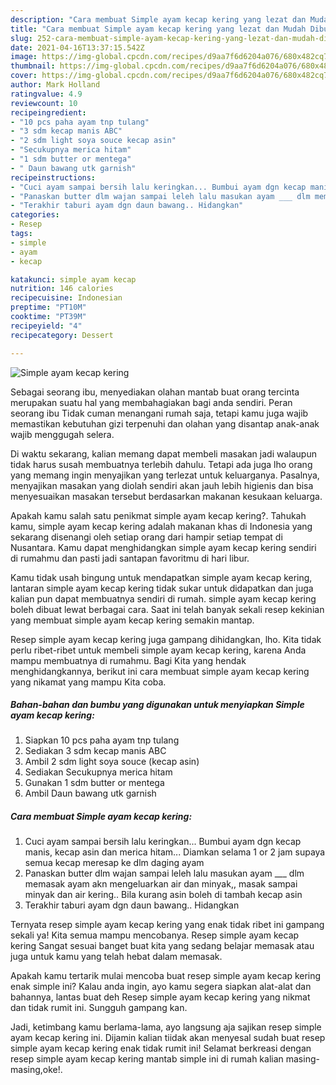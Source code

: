 ```yaml
---
description: "Cara membuat Simple ayam kecap kering yang lezat dan Mudah Dibuat"
title: "Cara membuat Simple ayam kecap kering yang lezat dan Mudah Dibuat"
slug: 252-cara-membuat-simple-ayam-kecap-kering-yang-lezat-dan-mudah-dibuat
date: 2021-04-16T13:37:15.542Z
image: https://img-global.cpcdn.com/recipes/d9aa7f6d6204a076/680x482cq70/simple-ayam-kecap-kering-foto-resep-utama.jpg
thumbnail: https://img-global.cpcdn.com/recipes/d9aa7f6d6204a076/680x482cq70/simple-ayam-kecap-kering-foto-resep-utama.jpg
cover: https://img-global.cpcdn.com/recipes/d9aa7f6d6204a076/680x482cq70/simple-ayam-kecap-kering-foto-resep-utama.jpg
author: Mark Holland
ratingvalue: 4.9
reviewcount: 10
recipeingredient:
- "10 pcs paha ayam tnp tulang"
- "3 sdm kecap manis ABC"
- "2 sdm light soya souce kecap asin"
- "Secukupnya merica hitam"
- "1 sdm butter or mentega"
- " Daun bawang utk garnish"
recipeinstructions:
- "Cuci ayam sampai bersih lalu keringkan... Bumbui ayam dgn kecap manis, kecap asin dan merica hitam... Diamkan selama 1 or 2 jam supaya semua kecap meresap ke dlm daging ayam"
- "Panaskan butter dlm wajan sampai leleh lalu masukan ayam ___ dlm memasak ayam akn mengeluarkan air dan minyak,, masak sampai minyak dan air kering.. Bila kurang asin boleh di tambah kecap asin"
- "Terakhir taburi ayam dgn daun bawang.. Hidangkan"
categories:
- Resep
tags:
- simple
- ayam
- kecap

katakunci: simple ayam kecap 
nutrition: 146 calories
recipecuisine: Indonesian
preptime: "PT10M"
cooktime: "PT39M"
recipeyield: "4"
recipecategory: Dessert

---
```



![Simple ayam kecap kering](https://img-global.cpcdn.com/recipes/d9aa7f6d6204a076/680x482cq70/simple-ayam-kecap-kering-foto-resep-utama.jpg)

Sebagai seorang ibu, menyediakan olahan mantab buat orang tercinta merupakan suatu hal yang membahagiakan bagi anda sendiri. Peran seorang ibu Tidak cuman menangani rumah saja, tetapi kamu juga wajib memastikan kebutuhan gizi terpenuhi dan olahan yang disantap anak-anak wajib menggugah selera.

Di waktu  sekarang, kalian memang dapat membeli masakan jadi walaupun tidak harus susah membuatnya terlebih dahulu. Tetapi ada juga lho orang yang memang ingin menyajikan yang terlezat untuk keluarganya. Pasalnya, menyajikan masakan yang diolah sendiri akan jauh lebih higienis dan bisa menyesuaikan masakan tersebut berdasarkan makanan kesukaan keluarga. 



Apakah kamu salah satu penikmat simple ayam kecap kering?. Tahukah kamu, simple ayam kecap kering adalah makanan khas di Indonesia yang sekarang disenangi oleh setiap orang dari hampir setiap tempat di Nusantara. Kamu dapat menghidangkan simple ayam kecap kering sendiri di rumahmu dan pasti jadi santapan favoritmu di hari libur.

Kamu tidak usah bingung untuk mendapatkan simple ayam kecap kering, lantaran simple ayam kecap kering tidak sukar untuk didapatkan dan juga kalian pun dapat membuatnya sendiri di rumah. simple ayam kecap kering boleh dibuat lewat berbagai cara. Saat ini telah banyak sekali resep kekinian yang membuat simple ayam kecap kering semakin mantap.

Resep simple ayam kecap kering juga gampang dihidangkan, lho. Kita tidak perlu ribet-ribet untuk membeli simple ayam kecap kering, karena Anda mampu membuatnya di rumahmu. Bagi Kita yang hendak menghidangkannya, berikut ini cara membuat simple ayam kecap kering yang nikamat yang mampu Kita coba.

<!--inarticleads1-->

##### Bahan-bahan dan bumbu yang digunakan untuk menyiapkan Simple ayam kecap kering:

1. Siapkan 10 pcs paha ayam tnp tulang
1. Sediakan 3 sdm kecap manis ABC
1. Ambil 2 sdm light soya souce (kecap asin)
1. Sediakan Secukupnya merica hitam
1. Gunakan 1 sdm butter or mentega
1. Ambil  Daun bawang utk garnish




<!--inarticleads2-->

##### Cara membuat Simple ayam kecap kering:

1. Cuci ayam sampai bersih lalu keringkan... Bumbui ayam dgn kecap manis, kecap asin dan merica hitam... Diamkan selama 1 or 2 jam supaya semua kecap meresap ke dlm daging ayam
1. Panaskan butter dlm wajan sampai leleh lalu masukan ayam ___ dlm memasak ayam akn mengeluarkan air dan minyak,, masak sampai minyak dan air kering.. Bila kurang asin boleh di tambah kecap asin
1. Terakhir taburi ayam dgn daun bawang.. Hidangkan




Ternyata resep simple ayam kecap kering yang enak tidak ribet ini gampang sekali ya! Kita semua mampu mencobanya. Resep simple ayam kecap kering Sangat sesuai banget buat kita yang sedang belajar memasak atau juga untuk kamu yang telah hebat dalam memasak.

Apakah kamu tertarik mulai mencoba buat resep simple ayam kecap kering enak simple ini? Kalau anda ingin, ayo kamu segera siapkan alat-alat dan bahannya, lantas buat deh Resep simple ayam kecap kering yang nikmat dan tidak rumit ini. Sungguh gampang kan. 

Jadi, ketimbang kamu berlama-lama, ayo langsung aja sajikan resep simple ayam kecap kering ini. Dijamin kalian tiidak akan menyesal sudah buat resep simple ayam kecap kering enak tidak rumit ini! Selamat berkreasi dengan resep simple ayam kecap kering mantab simple ini di rumah kalian masing-masing,oke!.

